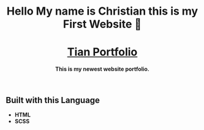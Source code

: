 <h1 align="center"><b>Hello My name is Christian this is my First Website 👋 <b></h1>
<h1 align="center"><a href='tianmeds.me/TianPortfolio/'>Tian Portfolio</a></h1>
<p align="center">This is my newest website portfolio.</p>
<br>
<h2>Built with this Language</h2>
<ul>
  <li> HTML </li>
  <li> SCSS </li>
</ul>
<br>
